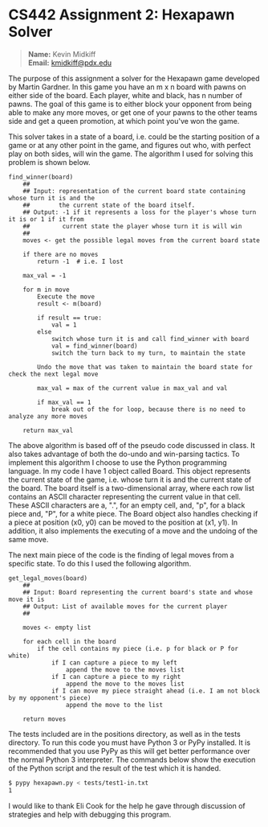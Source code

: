 CS442 Assignment 2: Hexapawn Solver
===================================
> **Name:** Kevin Midkiff  
> **Email:** kmidkiff@pdx.edu

The purpose of this assignment a solver for the Hexapawn game developed by
Martin Gardner. In this game you have an m x n board with pawns on either side
of the board. Each player, white and black, has n number of pawns. The goal of
this game is to either block your opponent from being able to make any more moves,
or get one of your pawns to the other teams side and get a queen promotion, at
which point you've won the game.

This solver takes in a state of a board, i.e. could be the starting position of a game
or at any other point in the game, and figures out who, with perfect play on both sides,
will win the game. The algorithm I used for solving this problem is shown below.

```
find_winner(board)
    ##
    ## Input: representation of the current board state containing whose turn it is and the
    ##        the current state of the board itself.
    ## Output: -1 if it represents a loss for the player's whose turn it is or 1 if it from
    ##         current state the player whose turn it is will win
    ##
    moves <- get the possible legal moves from the current board state
    
    if there are no moves
        return -1  # i.e. I lost
    
    max_val = -1
    
    for m in move
        Execute the move
        result <- m(board)
        
        if result == true:
            val = 1
        else
            switch whose turn it is and call find_winner with board
            val = find_winner(board)
            switch the turn back to my turn, to maintain the state
        
        Undo the move that was taken to maintain the board state for check the next legal move
        
        max_val = max of the current value in max_val and val
        
        if max_val == 1
            break out of the for loop, because there is no need to analyze any more moves
    
    return max_val
```

The above algorithm is based off of the pseudo code discussed in class. It also takes advantage of
both the do-undo and win-parsing tactics. To implement this algorithm I choose to use the Python
programming language. In my code I have 1 object called Board. This object represents the current state
of the game, i.e. whose turn it is and the current state of the board. The board itself is a two-dimensional
array, where each row list contains an ASCII character representing the current value in that cell.
These ASCII characters are a, ".", for an empty cell, and, "p", for a black piece and, "P", for a white
piece. The Board object also handles checking if a piece at position (x0, y0) can be moved to the position
at (x1, y1). In addition, it also implements the executing of a move and the undoing of the same move.

The next main piece of the code is the finding of legal moves from a specific state. To do this I used the
following algorithm.

```
get_legal_moves(board)
    ##
    ## Input: Board representing the current board's state and whose move it is
    ## Output: List of available moves for the current player
    ##
    
    moves <- empty list
    
    for each cell in the board
        if the cell contains my piece (i.e. p for black or P for white)
            if I can capture a piece to my left
                append the move to the moves list
            if I can capture a piece to my right
                append the move to the moves list
            if I can move my piece straight ahead (i.e. I am not block by my opponent's piece)
                append the move to the list
    
    return moves
```

The tests included are in the positions directory, as well as in the tests directory. To run this
code you must have Python 3 or PyPy installed. It is recommended that you use PyPy as this will get better
performance over the normal Python 3 interpreter. The commands below show the execution of the Python script
and the result of the test which it is handed.

```sh
$ pypy hexapawn.py < tests/test1-in.txt
1
```

I would like to thank Eli Cook for the help he gave through discussion of strategies and help with debugging
this program.
